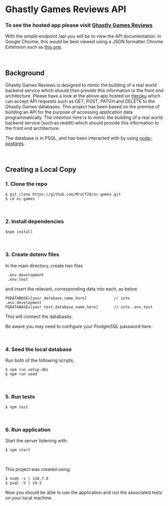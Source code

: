 # Ghastly Games Reviews API

### To see the hosted app please visit [Ghastly Games Reviews](https://ghastly-games-reviews.herokuapp.com/api)
With the simple endpoint /api you will be to view the API documentation. In Google Chrome, this would be best viewed using a JSON formatter Chrome Extension such as [this one](https://github.com/callumlocke/json-formatter).


<br />

## Background

Ghastly Games Reviews is designed to mimic the building of a real world backend service which should then provide this information to the front end architecture. Please have a look at the above app hosted on [Heroku](https://www.heroku.com/) which can accept API requests such as GET, POST, PATCH and DELETE to the Ghastly Games databases.
This project has been based on the premise of building an API for the purpose of accessing application data programmatically. The intention here is to mimic the building of a real world backend service (such as reddit) which should provide this information to the front end architecture.

The database is in PSQL, and has been interacted with by using [node-postgres](https://node-postgres.com/).

<br />

## Creating a Local Copy

### 1. Clone the repo

    $ git clone https://github.com/MrsCf28/nc-games.git
    $ cd nc-games

<br />

### 2. Install dependencies

    $npm install

<br />

### 3. Create dotenv files

In the main directory, create two files

     .env.development
     .env.test

and insert the relevant, corresponding data into each, as below

    PGDATABASE=[your_database_name_here]            // into .env.development
    PGDATABASE=[your_test_database_name_here]       // into .env.test

This will connect the databases.

Be aware you may need to configure your PostgreSQL password here. 

<br />

### 4. Seed the local database

Run both of the following scripts,

    $ npm run setup-dbs
    $ npm run seed

<br />

### 5. Run tests

    $ npm test

<br />

### 6. Run application

Start the server listening with:

    $ npm start

<br />


This project was created using:

    $ node -v | v18.7.0
    $ psql -V | 14.5

Now you should be able to use the application and run the associated tests on your local machine.







